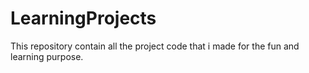 # LearningProjects
This repository contain all the project code that i made for the fun and learning purpose. 
